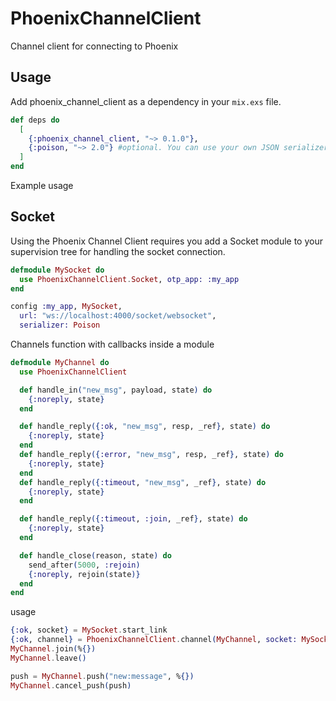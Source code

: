 # PhoenixChannelClient

Channel client for connecting to Phoenix

## Usage

Add phoenix_channel_client as a dependency in your `mix.exs` file.

```elixir
def deps do
  [
    {:phoenix_channel_client, "~> 0.1.0"},
    {:poison, "~> 2.0"} #optional. You can use your own JSON serializer
  ]
end
```

Example usage
## Socket
Using the Phoenix Channel Client requires you add a Socket module to your supervision tree for handling the socket connection.
```elixir
defmodule MySocket do
  use PhoenixChannelClient.Socket, otp_app: :my_app
end
```

```elixir
config :my_app, MySocket,
  url: "ws://localhost:4000/socket/websocket",
  serializer: Poison  
```

Channels function with callbacks inside a module
```elixir
defmodule MyChannel do
  use PhoenixChannelClient

  def handle_in("new_msg", payload, state) do
    {:noreply, state}
  end  

  def handle_reply({:ok, "new_msg", resp, _ref}, state) do
    {:noreply, state}
  end
  def handle_reply({:error, "new_msg", resp, _ref}, state) do
    {:noreply, state}
  end
  def handle_reply({:timeout, "new_msg", _ref}, state) do
    {:noreply, state}
  end

  def handle_reply({:timeout, :join, _ref}, state) do
    {:noreply, state}
  end

  def handle_close(reason, state) do
    send_after(5000, :rejoin)
    {:noreply, rejoin(state)}
  end
end
```

usage
```elixir
{:ok, socket} = MySocket.start_link
{:ok, channel} = PhoenixChannelClient.channel(MyChannel, socket: MySocket, topic: "rooms:lobby")
MyChannel.join(%{})
MyChannel.leave()

push = MyChannel.push("new:message", %{})
MyChannel.cancel_push(push)
```
